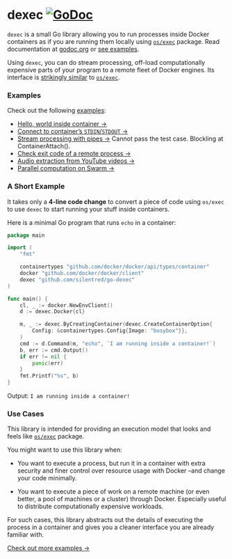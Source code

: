 # dexec [![GoDoc](https://godoc.org/github.com/silentred/dexec?status.png)][godoc]


`dexec` is a small Go library allowing you to run processes inside 
Docker containers as if you are running them locally using [`os/exec`][osexec] package.
Read documentation at [godoc.org][godoc] or [see examples](examples).

Using `dexec`, you can do stream processing, off-load computationally
expensive parts of your program to a remote fleet of Docker engines.
Its interface is [strikingly similar][godoc] to [`os/exec`][osexec].

[osexec]: https://godoc.org/os/exec
[godoc]: https://godoc.org/github.com/silentred/dexec

### Examples

Check out the following [examples](examples):

- [Hello, world inside container →](examples/100-hello)
- [Connect to container’s `STDIN`/`STDOUT` →](examples/200-stdin-stdout)
- [Stream processing with pipes →](examples/300-pipes) Cannot pass the test case. Blockling at ContainerAttach().
- [Check exit code of a remote process →](examples/400-exit-code)
- [Audio extraction from YouTube videos →](examples/500-video-processing)
- [Parallel computation on Swarm →](examples/600-parallel-compute)

### A Short Example 

It takes only a **4-line code change** to convert a piece of code
using `os/exec` to use `dexec` to start running your stuff inside containers.

Here is a minimal Go program that runs `echo` in a container:

```go
package main

import (
	"fmt"

	containertypes "github.com/docker/docker/api/types/container"
	docker "github.com/docker/docker/client"
	dexec "github.com/silentred/go-dexec"
)

func main() {
	cl, _ := docker.NewEnvClient()
	d := dexec.Docker{cl}

	m, _ := dexec.ByCreatingContainer(dexec.CreateContainerOption{
		Config: &containertypes.Config{Image: "busybox"}},
	)
	cmd := d.Command(m, "echo", `I am running inside a container!`)
	b, err := cmd.Output()
	if err != nil {
		panic(err)
	}
	fmt.Printf("%s", b)
}

```

Output: `I am running inside a container!`

### Use Cases

This library is intended for providing an execution model that looks and feels
like [`os/exec`][osexec] package.

You might want to use this library when:

- You want to execute a process, but run it in a container with extra security
  and finer control over resource usage with Docker –and change your code
  minimally.

- You want to execute a piece of work on a remote machine (or even better, a pool
  of machines or a cluster) through Docker. Especially useful to distribute
  computationally expensive workloads.

For such cases, this library abstracts out the details of executing the process
in a container and gives you a cleaner interface you are already familiar with.

[Check out more examples →](examples)
